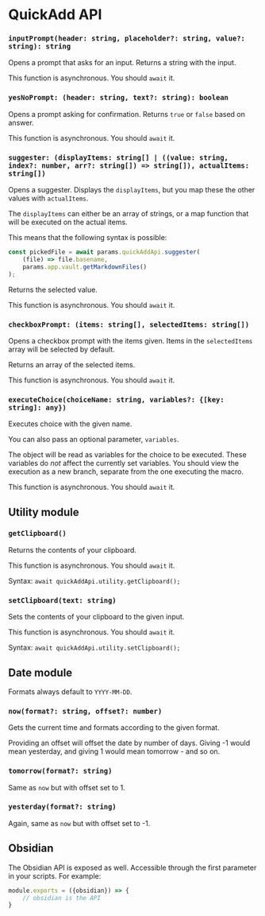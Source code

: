 # QuickAdd API
### `inputPrompt(header: string, placeholder?: string, value?: string): string`
Opens a prompt that asks for an input. Returns a string with the input.

This function is asynchronous. You should ``await`` it.

### `yesNoPrompt: (header: string, text?: string): boolean`
Opens a prompt asking for confirmation. Returns `true` or `false` based on answer.

This function is asynchronous. You should ``await`` it.

### `suggester: (displayItems: string[] | ((value: string, index?: number, arr?: string[]) => string[]), actualItems: string[])`
Opens a suggester. Displays the `displayItems`, but you map these the other values with `actualItems`.

The ``displayItems`` can either be an array of strings, or a map function that will be executed on the actual items.

This means that the following syntax is possible:
````js
const pickedFile = await params.quickAddApi.suggester(
    (file) => file.basename,
    params.app.vault.getMarkdownFiles()
);
````

Returns the selected value.

This function is asynchronous. You should ``await`` it.

### `checkboxPrompt: (items: string[], selectedItems: string[])`
Opens a checkbox prompt with the items given. Items in the `selectedItems` array will be selected by default.

Returns an array of the selected items.

This function is asynchronous. You should ``await`` it.

### ``executeChoice(choiceName: string, variables?: {[key: string]: any})``
Executes choice with the given name.

You can also pass an optional parameter, ``variables``.

The object will be read as variables for the choice to be executed. These variables do _not_ affect the currently set variables.
You should view the execution as a new branch, separate from the one executing the macro.

This function is asynchronous. You should ``await`` it.

## Utility module
### ``getClipboard()``
Returns the contents of your clipboard.

This function is asynchronous. You should ``await`` it.

Syntax: `await quickAddApi.utility.getClipboard();`

### ``setClipboard(text: string)``
Sets the contents of your clipboard to the given input.

This function is asynchronous. You should ``await`` it.

Syntax: `await quickAddApi.utility.setClipboard();`

## Date module
Formats always default to ``YYYY-MM-DD``.
### ``now(format?: string, offset?: number)``
Gets the current time and formats according to the given format.

Providing an offset will offset the date by number of days. Giving -1 would mean yesterday, and giving 1 would mean tomorrow - and so on.

### ``tomorrow(format?: string)``
Same as ``now`` but with offset set to 1.

### ``yesterday(format?: string)``
Again, same as ``now`` but with offset set to -1.

## Obsidian
The Obsidian API is exposed as well.
Accessible through the first parameter in your scripts. For example:
````js
module.exports = ({obsidian}) => {
    // obsidian is the API
}
````